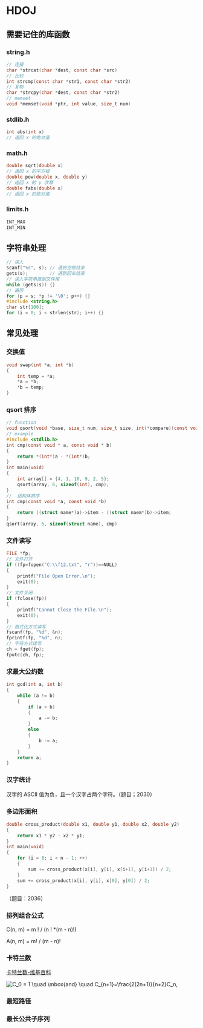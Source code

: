 # HDOJ

## 需要记住的库函数

### string.h

```C
// 连接
char *strcat(char *dest, const char *src)
// 比较
int strcmp(const char *str1, const char *str2)
// 复制
char *strcpy(char *dest, const char *str2)
// memset
void *memset(void *ptr, int value, size_t num)
```

### stdlib.h

```C
int abs(int x)
// 返回 x 的绝对值
```

### math.h

```C
double sqrt(double x)
// 返回 x 的平方根
double pow(double x, double y)
// 返回 x 的 y 次幂
double fabs(double x)
// 返回 x 的绝对值
```

### limits.h

```C
INT_MAX
INT_MIN
```

## 字符串处理

```C
// 读入
scanf("%s", s); // 遇到空格结束
gets(s);        // 遇到回车结束
// 读入字符串直到文件尾
while (gets(s)) {}
// 遍历
for (p = s; *p != '\0'; p++) {}
#include <string.h>
char str[100];
for (i = 0; i < strlen(str); i++) {}
```

## 常见处理

### 交换值

```c
void swap(int *a, int *b)
{
    int temp = *a;
    *a = *b;
    *b = temp;
}
```

### qsort 排序

```c
// function
void qsort(void *base, size_t num, size_t size, int(*compare)(const void*, const void*))
// example
#include <stdlib.h>
int cmp(const void * a, const void * b)
{
    return *(int*)a - *(int*)b;
}
int main(void)
{
    int array[] = {4, 1, 10, 9, 2, 5};
    qsort(array, 6, sizeof(int), cmp);
}
//	结构体排序
int cmp(const void *a, const void *b)
{
    return ((struct name*)a)->item - ((struct naem*)b)->item;
}
qsort(array, 6, sizeof(struct name), cmp)
```

### 文件读写

```C
FILE *fp;
// 文件打开
if ((fp=fopen("C:\\f12.txt", "r"))==NULL)
{
    printf("File Open Error.\n");
    exit(0);
}
// 文件关闭
if (fclose(fp))
{
    printf("Cannot Close the File.\n");
    exit(0);
}
// 格式化方式读写
fscanf(fp, "%d", &n);
fprintf(fp, "%d", n);
// 字符方式读写
ch = fget(fp);
fputc(ch, fp);
```



### 求最大公约数

```c
int gcd(int a, int b)
{
    while (a != b)
    {
        if (a > b)
        {
            a -= b;
        }
        else
        {
            b -= a;
        }
    }
    return a;
}
```

### 汉字统计
汉字的 ASCII 值为负，且一个汉字占两个字符。（题目；2030）

### 多边形面积

```C
double cross_product(double x1, double y1, double x2, double y2)
{
    return x1 * y2 - x2 * y1;
}
int main(void)
{
    for (i = 0; i < n - 1; ++)
    {
        sum += cross_product(x[i], y[i], x[i+1], y[i+1]) / 2;
    }
    sum += cross_product(x[i], y[i], x[0], y[0]) / 2;
}
```

（题目：2036）

### 排列组合公式

C(n, m) = m ! / (n ! *(m - n)!)

A(n, m) = m! / (m - n)!

### 卡特兰数

[卡特兰数-维基百科](https://zh.wikipedia.org/wiki/卡塔兰数)

![C_0 = 1 \quad \mbox{and} \quad C_{n+1}=\frac{2(2n+1)}{n+2}C_n,](https://wikimedia.org/api/rest_v1/media/math/render/svg/2457ef163463e291b935bfb0b732f72ab99eec5a)

### 最短路径



### 最长公共子序列